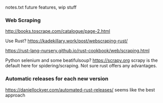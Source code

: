notes.txt
future features, wip stuff

### Web Scraping
http://books.toscrape.com/catalogue/page-2.html

Use Rust?
https://kadekillary.work/post/webscraping-rust/

https://rust-lang-nursery.github.io/rust-cookbook/web/scraping.html


Python
selenium and some beatifulsoup?
https://scrapy.org scrapy is the default here for spidering/scraping.  Not sure rust offers any advantages.


### Automatic releases for each new version
https://daniellockyer.com/automated-rust-releases/ seems like the best approach